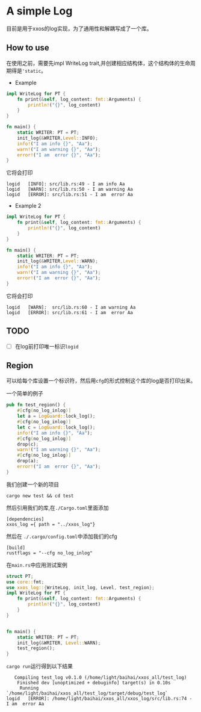 # A simple Log
目前是用于xxos的log实现，为了通用性和解耦写成了一个库。
## How to use 
在使用之前，需要先impl WriteLog trait,并创建相应结构体，这个结构体的生命周期得是`'static`。
 - Example
```Rust
impl WriteLog for PT {
    fn print(&self, log_content: fmt::Arguments) {
        println!("{}", log_content)
    }
}

fn main() {
    static WRITER: PT = PT;
    init_log(&WRITER,Level::INFO);
    info!("I am info {}", "Aa");
    warn!("I am warning {}", "Aa");
    error!("I am  error {}", "Aa");
}
```
它将会打印
```shell
logid   [INFO]: src/lib.rs:49 - I am info Aa
logid   [WARN]: src/lib.rs:50 - I am warning Aa
logid   [ERROR]: src/lib.rs:51 - I am  error Aa
```
 - Example 2 
```Rust
impl WriteLog for PT {
    fn print(&self, log_content: fmt::Arguments) {
        println!("{}", log_content)
    }
}

fn main() {
    static WRITER: PT = PT;
    init_log(&WRITER,Level::WARN);
    info!("I am info {}", "Aa");
    warn!("I am warning {}", "Aa");
    error!("I am  error {}", "Aa");
}
```
它将会打印
```shell
logid   [WARN]:  src/lib.rs:60 - I am warning Aa
logid   [ERROR]: src/lib.rs:61 - I am  error Aa
```
## TODO
- [ ] 在log前打印唯一标识`logid`

## Region 
可以给每个库设置一个标识符，然后用`cfg`的形式控制这个库的log是否打印出来。

一个简单的例子

```Rust
pub fn test_region() {
    #[cfg(no_log_inlog)]
    let a = LogGuard::lock_log();
    #[cfg(no_log_inlog)]
    let c = LogGuard::lock_log();
    info!("I am info {}", "Aa");
    #[cfg(no_log_inlog)]
    drop(c);
    warn!("I am warning {}", "Aa");
    #[cfg(no_log_inlog)]
    drop(a);
    error!("I am  error {}", "Aa");
}
```
我们创建一个新的项目
```Shell
cargo new test && cd test
```
然后引用我们的库,在`./Cargo.toml`里面添加

```Shell
[dependencies]
xxos_log ={ path = "../xxos_log"}
```
然后在 `./.cargo/config.toml`中添加我们的cfg
```
[build]
rustflags = "--cfg no_log_inlog"
```

在`main.rs`中应用测试案例
```Rust
struct PT;
use core::fmt;
use xxos_log::{WriteLog, init_log, Level, test_region};
impl WriteLog for PT {
    fn print(&self, log_content: fmt::Arguments) {
        println!("{}", log_content)
    }
}


fn main() {
    static WRITER: PT = PT;
    init_log(&WRITER, Level::WARN);
    test_region();
}
```
`cargo run`运行得到以下结果
```
   Compiling test_log v0.1.0 (/home/light/baihai/xxos_all/test_log)
    Finished dev [unoptimized + debuginfo] target(s) in 0.10s
     Running `/home/light/baihai/xxos_all/test_log/target/debug/test_log`
logid	[ERROR]: /home/light/baihai/xxos_all/xxos_log/src/lib.rs:74 - I am  error Aa
```

